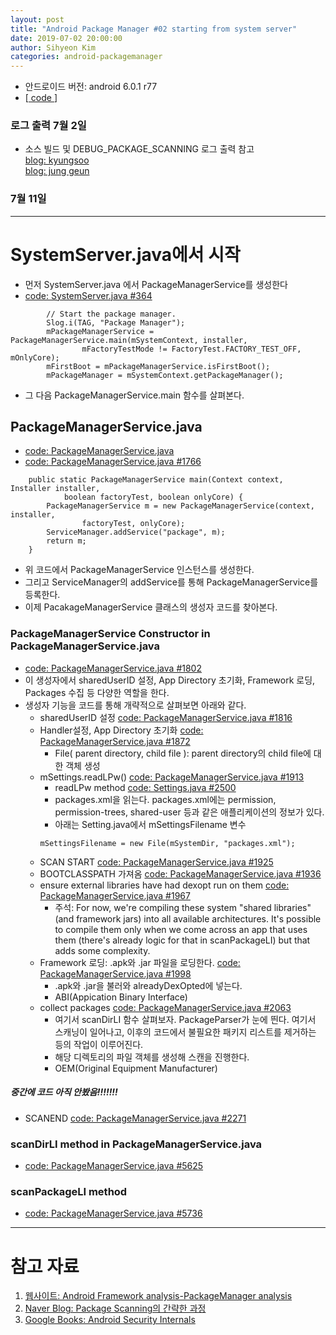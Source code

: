 ```yaml
---
layout: post
title: "Android Package Manager #02 starting from system server"
date: 2019-07-02 20:00:00
author: Sihyeon Kim
categories: android-packagemanager
---
```


- 안드로이드 버전: android 6.0.1 r77  
- [[ code ](https://android.googlesource.com/platform/frameworks/base/+/refs/tags/android-6.0.1_r77)]   

### 로그 출력 7월 2일  
- 소스 빌드 및 DEBUG_PACKAGE_SCANNING 로그 출력 참고  
[blog: kyungsoo](https://rudtn082.github.io/android/PackageManager2-post)  
[blog: jung geun](https://im8768.github.io/15th-post/)  

### 7월 11일  


---

# SystemServer.java에서 시작  
- 먼저 SystemServer.java 에서 PackageManagerService를 생성한다  
- [ code: SystemServer.java #364 ](https://android.googlesource.com/platform/frameworks/base/+/refs/tags/android-6.0.1_r77/services/java/com/android/server/SystemServer.java#364)  
```
        // Start the package manager.
        Slog.i(TAG, "Package Manager");
        mPackageManagerService = PackageManagerService.main(mSystemContext, installer,
                mFactoryTestMode != FactoryTest.FACTORY_TEST_OFF, mOnlyCore);
        mFirstBoot = mPackageManagerService.isFirstBoot();
        mPackageManager = mSystemContext.getPackageManager();
```  
- 그 다음 PackageManagerService.main 함수를 살펴본다.  

## PackageManagerService.java  
- [ code: PackageManagerService.java ](https://android.googlesource.com/platform/frameworks/base/+/refs/tags/android-6.0.1_r77/services/core/java/com/android/server/pm/PackageManagerService.java)  
- [ code: PackageManagerService.java #1766 ](https://android.googlesource.com/platform/frameworks/base/+/refs/tags/android-6.0.1_r77/services/core/java/com/android/server/pm/PackageManagerService.java#1766)  
```
    public static PackageManagerService main(Context context, Installer installer,
            boolean factoryTest, boolean onlyCore) {
        PackageManagerService m = new PackageManagerService(context, installer,
                factoryTest, onlyCore);
        ServiceManager.addService("package", m);
        return m;
    }
```   
- 위 코드에서 PackageManagerService 인스턴스를 생성한다.  
- 그리고 ServiceManager의 addService를 통해 PackageManagerService를 등록한다.   
- 이제 PacakageManagerService 클래스의 생성자 코드를 찾아본다.  

### PackageManagerService Constructor in PackageManagerService.java  
- [ code: PackageManagerService.java #1802 ](https://android.googlesource.com/platform/frameworks/base/+/refs/tags/android-6.0.1_r77/services/core/java/com/android/server/pm/PackageManagerService.java#1802)  
- 이 생성자에서 sharedUserID 설정, App Directory 초기화, Framework 로딩, Packages 수집 등 다양한 역할을 한다.  
- 생성자 기능을 코드를 통해 개략적으로 살펴보면 아래와 같다.  
  - sharedUserID 설정 [ code: PackageManagerService.java #1816 ](https://android.googlesource.com/platform/frameworks/base/+/refs/tags/android-6.0.1_r77/services/core/java/com/android/server/pm/PackageManagerService.java#1816)  
  - Handler설정, App Directory 초기화 [ code: PackageManagerService.java #1872 ](https://android.googlesource.com/platform/frameworks/base/+/refs/tags/android-6.0.1_r77/services/core/java/com/android/server/pm/PackageManagerService.java#1872)    
    - File( parent directory, child file ): parent directory의 child file에 대한 객체 생성  
  - mSettings.readLPw() [ code: PackageManagerService.java #1913 ](https://android.googlesource.com/platform/frameworks/base/+/refs/tags/android-6.0.1_r77/services/core/java/com/android/server/pm/PackageManagerService.java#1913)  
    - readLPw method [ code: Settings.java #2500 ](https://android.googlesource.com/platform/frameworks/base/+/refs/tags/android-6.0.1_r77/services/core/java/com/android/server/pm/Settings.java#2500)  
    - packages.xml을 읽는다. packages.xml에는 permission, permission-trees, shared-user 등과 같은 애플리케이션의 정보가 있다.  
    - 아래는 Setting.java에서 mSettingsFilename 변수  
    ```
    mSettingsFilename = new File(mSystemDir, "packages.xml");
    ```
  - SCAN START [ code: PackageManagerService.java #1925 ](https://android.googlesource.com/platform/frameworks/base/+/refs/tags/android-6.0.1_r77/services/core/java/com/android/server/pm/PackageManagerService.java#1925)  
  - BOOTCLASSPATH 가져옴 [ code: PackageManagerService.java #1936 ](https://android.googlesource.com/platform/frameworks/base/+/refs/tags/android-6.0.1_r77/services/core/java/com/android/server/pm/PackageManagerService.java#1936)  
  - ensure external libraries have had dexopt run on them [ code: PackageManagerService.java #1967 ](https://android.googlesource.com/platform/frameworks/base/+/refs/tags/android-6.0.1_r77/services/core/java/com/android/server/pm/PackageManagerService.java#1967)  
    - 주석: For now, we're compiling these system "shared libraries" (and framework jars) into all available architectures. It's possible to compile them only when we come across an app that uses them (there's already logic for that in scanPackageLI) but that adds some complexity.  
  - Framework 로딩: .apk와 .jar 파일을 로딩한다. [ code: PackageManagerService.java #1998 ](https://android.googlesource.com/platform/frameworks/base/+/refs/tags/android-6.0.1_r77/services/core/java/com/android/server/pm/PackageManagerService.java#1998)  
    - .apk와 .jar을 불러와 alreadyDexOpted에 넣는다.  
    - ABI(Appication Binary Interface) 
  - collect packages [ code: PackageManagerService.java #2063 ](https://android.googlesource.com/platform/frameworks/base/+/refs/tags/android-6.0.1_r77/services/core/java/com/android/server/pm/PackageManagerService.java#2063)  
    - 여기서 scanDirLI 함수 살펴보자. PackageParser가 눈에 띈다. 여기서 스캐닝이 일어나고, 이후의 코드에서 불필요한 패키지 리스트를 제거하는 등의 작업이 이루어진다.  
    - 해당 디렉토리의 파일 객체를 생성해 스캔을 진행한다.  
    - OEM(Original Equipment Manufacturer)  
##### *중간에 코드 아직 안봤음!!!!!!!*
  - SCANEND [ code: PackageManagerService.java #2271 ](https://android.googlesource.com/platform/frameworks/base/+/refs/tags/android-6.0.1_r77/services/core/java/com/android/server/pm/PackageManagerService.java#2271)

### scanDirLI method in PackageManagerService.java  
-  [ code: PackageManagerService.java #5625 ](https://android.googlesource.com/platform/frameworks/base/+/refs/tags/android-6.0.1_r77/services/core/java/com/android/server/pm/PackageManagerService.java#5625)   

### scanPackageLI method   
- [ code: PackageManagerService.java #5736 ](https://android.googlesource.com/platform/frameworks/base/+/refs/tags/android-6.0.1_r77/services/core/java/com/android/server/pm/PackageManagerService.java#5736)  
---

# 참고 자료  
1. [웹사이트: Android Framework analysis-PackageManager analysis](https://www.programering.com/a/MzN5QzNwATk.html)  
2. [Naver Blog: Package Scanning의 간략한 과정](http://blog.naver.com/PostView.nhn?blogId=hyup8509&logNo=130150211745)  
3. [Google Books: Android Security Internals](https://books.google.co.kr/books?id=-QcvDwAAQBAJ&pg=PA64&dq=packagemanagerservice&hl=ko&sa=X&ved=0ahUKEwidvsHFppbjAhVtEqYKHc_oCiwQ6AEIKDAA#v=onepage&q=packagemanagerservice&f=false)  
